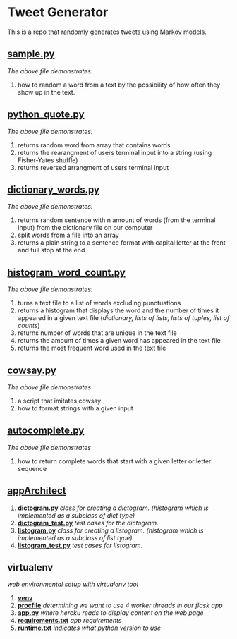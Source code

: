 # Tweet Generator

This is a repo that randomly generates tweets using Markov models.

## [sample.py](https://github.com/RinniSwift/Tweet-Generator/blob/master/sample.py)
*The above file demonstrates:*
1. how to random a word from a text by the possibility of how often they show up in the text.

## [python_quote.py](https://github.com/RinniSwift/Tweet-Generator/blob/master/python_quote.py)
*The above file demonstrates:*
1. returns random word from array that contains words
2. returns the rearangment of users terminal input into a string (using Fisher-Yates shuffle)
3. returns reversed arrangment of users terminal input

## [dictionary_words.py](https://github.com/RinniSwift/Tweet-Generator/blob/master/dictionary_words.py)
*The above file demonstrates:*
1. returns random sentence with n amount of words (from the terminal input) from the dictionary file on our computer
3. split words from a file into an array
4. returns a plain string to a sentence format with capital letter at the front and full stop at the end

## [histogram_word_count.py](https://github.com/RinniSwift/Tweet-Generator/blob/master/histogram_word_count.py)
*The above file demonstrates:*
1. turns a text file to a list of words excluding punctuations
1. returns a histogram that displays the word and the number of times it appeared in a given text file (*dictionary, lists of lists, lists of tuples, list of counts*)
2. returns number of words that are unique in the text file
3. returns the amount of times a given word has appeared in the text file
4. returns the most frequent word used in the text file


## [cowsay.py](https://github.com/RinniSwift/Tweet-Generator/blob/master/cowsay.py)
*The above file demonstrates*
1. a script that imitates cowsay
2. how to format strings with a given input


## [autocomplete.py](https://github.com/RinniSwift/Tweet-Generator/blob/master/autocomplete.py)
*The above file demonstrates*
1. how to return complete words that start with a given letter or letter sequence


## [appArchitect](https://github.com/RinniSwift/Tweet-Generator/tree/master/AppArchitecture)
1. **[dictogram.py](https://github.com/RinniSwift/Tweet-Generator/blob/master/AppArchitecture/dictogram.py)**
*class for creating a dictogram. (histogram which is implemented as a subclass of dict type)*
2. **[dictogram_test.py](https://github.com/RinniSwift/Tweet-Generator/blob/master/AppArchitecture/dictogram_test.py)**
*test cases for the dictogram.*
3. **[listogram.py](https://github.com/RinniSwift/Tweet-Generator/blob/master/AppArchitecture/listogram.py)**
*class for creating a listogram. (histogram which is implemented as a subclass of list type)*
4. **[listogram_test.py](https://github.com/RinniSwift/Tweet-Generator/blob/master/AppArchitecture/listogram_test.py)**
*test cases for listogram.*


## virtualenv
*web environmental setup with virtualenv tool*
1. **[venv](https://github.com/RinniSwift/Tweet-Generator/tree/master/venv)**
2. **[procfile](https://github.com/RinniSwift/Tweet-Generator/blob/master/Procfile)**
*determining we want to use 4 worker threads in our flask app*
3. **[app.py](https://github.com/RinniSwift/Tweet-Generator/blob/master/app.py)**
*where heroku reads to display content on the web page*
4. **[requirements.txt](https://github.com/RinniSwift/Tweet-Generator/blob/master/requirements.txt)**
*app requirements*
5. **[runtime.txt](https://github.com/RinniSwift/Tweet-Generator/blob/master/runtime.txt)**
*indicates what python version to use*